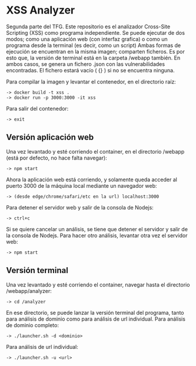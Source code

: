 # XSS Analyzer

Segunda parte del TFG. 
Este repositorio es el analizador Cross-Site Scripting (XSS) como programa independiente.
Se puede ejecutar de dos modos; como una aplicación web (con interfaz grafica) o como un programa desde la terminal (es decir, como un script)
Ambas formas de ejecución se encuentran en la misma imagen; comparten ficheros. Es por esto que, la versión de terminal está en la carpeta /webapp también.
En ambos casos, se genera un fichero .json con las vulnerabilidades encontradas. El fichero estará vacío ( {} ) si no se encuentra ninguna.

Para compilar la imagen y levantar el contenedor, en el directorio raíz:

    -> docker build -t xss .
    -> docker run -p 3000:3000 -it xss

Para salir del contenedor:

    -> exit

## Versión aplicación web

Una vez levantado y esté corriendo el container, en el directorio /webapp (está por defecto, no hace falta navegar):

    -> npm start

Ahora la aplicación web está corriendo, y solamente queda acceder al puerto 3000 de la máquina local mediante un navegador web:

    -> (desde edge/chrome/safari/etc en la url) localhost:3000

Para detener el servidor web y salir de la consola de Nodejs:

    -> ctrl+c

Si se quiere cancelar un análisis, se tiene que detener el servidor y salir de la consola de Nodejs.
Para hacer otro análisis, levantar otra vez el servidor web:

    -> npm start

## Versión terminal

Una vez levantado y esté corriendo el container, navegar hasta el directorio /webapp/analyzer:

    -> cd /analyzer

En ese directorio, se puede lanzar la versión terminal del programa, tanto para análisis de dominio como para análisis de url individual.
Para análisis de dominio completo:

    -> ./launcher.sh -d <dominio>

Para análisis de url individual:

    -> ./launcher.sh -u <url>
